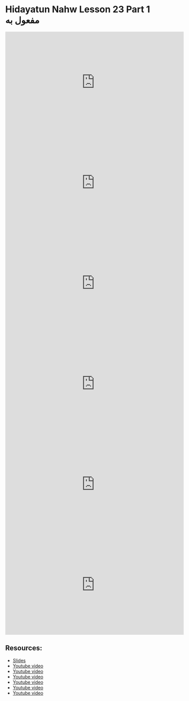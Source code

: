 # Hidayatun Nahw Lesson 23 Part 1 مفعول به

<iframe width="560" height="315" src="https://www.youtube-nocookie.com/embed/Eo0649-FXeQ?start=0" frameborder="0" allow="accelerometer; autoplay; encrypted-media; gyroscope; picture-in-picture" allowfullscreen="allowfullscreen"></iframe><BR>

<iframe width="560" height="315" src="https://www.youtube-nocookie.com/embed/5daiBY2UQv4?start=0" frameborder="0" allow="accelerometer; autoplay; encrypted-media; gyroscope; picture-in-picture" allowfullscreen="allowfullscreen"></iframe><BR>

<iframe width="560" height="315" src="https://www.youtube-nocookie.com/embed/Th4zj4PNflo?start=0" frameborder="0" allow="accelerometer; autoplay; encrypted-media; gyroscope; picture-in-picture" allowfullscreen="allowfullscreen"></iframe><BR>

<iframe width="560" height="315" src="https://www.youtube-nocookie.com/embed/hPjsVhYwFro?start=0" frameborder="0" allow="accelerometer; autoplay; encrypted-media; gyroscope; picture-in-picture" allowfullscreen="allowfullscreen"></iframe><BR>

<iframe width="560" height="315" src="https://www.youtube-nocookie.com/embed/FXwJgBhSVWc?start=0" frameborder="0" allow="accelerometer; autoplay; encrypted-media; gyroscope; picture-in-picture" allowfullscreen="allowfullscreen"></iframe><BR>

<iframe width="560" height="315" src="https://www.youtube-nocookie.com/embed/uG6HwMRSsxQ?start=0" frameborder="0" allow="accelerometer; autoplay; encrypted-media; gyroscope; picture-in-picture" allowfullscreen="allowfullscreen"></iframe><BR>



## Resources:
- [Slides](https://github.com/arshare/resources_balagha_pdfs)
- [Youtube video](https://www.youtube.com/watch?v=Eo0649-FXeQ&list=PLzn0qdi6JpdtdAyaM2yvvY1Yk9i4EpLHD&index=66)
- [Youtube video](https://www.youtube.com/watch?v=5daiBY2UQv4&list=PLzn0qdi6JpdtdAyaM2yvvY1Yk9i4EpLHD&index=67)
- [Youtube video](https://www.youtube.com/watch?v=Th4zj4PNflo&list=PLzn0qdi6JpdtdAyaM2yvvY1Yk9i4EpLHD&index=68)
- [Youtube video](https://www.youtube.com/watch?v=hPjsVhYwFro&list=PLzn0qdi6JpdtdAyaM2yvvY1Yk9i4EpLHD&index=69)
- [Youtube video](https://www.youtube.com/watch?v=FXwJgBhSVWc&list=PLzn0qdi6JpdtdAyaM2yvvY1Yk9i4EpLHD&index=70)
- [Youtube video](https://www.youtube.com/watch?v=uG6HwMRSsxQ&list=PLzn0qdi6JpdtdAyaM2yvvY1Yk9i4EpLHD&index=71)
